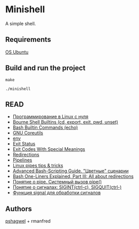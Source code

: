 # Minishell

A simple shell.

## Requirements

[OS Ubuntu](https://ubuntu.com/)


## Build and run the project

```make```

```./minishell```

## READ

* [Программирование в Linux с нуля](https://www.opennet.ru/docs/RUS/zlp/index.html)
* [Bourne Shell Builtins (cd, export, exit, pwd, unset)](https://www.gnu.org/software/bash/manual/html_node/Bourne-Shell-Builtins.html#Bourne-Shell-Builtins)
* [Bash Builtin Commands (echo)](https://www.gnu.org/software/bash/manual/html_node/Bash-Builtins.html#Bash-Builtins)
* [GNU Coreutils](https://www.gnu.org/software/coreutils/manual/html_node/index.html)
* [env](https://www.gnu.org/software/coreutils/manual/html_node/env-invocation.html)
* [Exit Status](https://www.gnu.org/software/bash/manual/html_node/Exit-Status.html#Exit-Status)
* [Exit Codes With Special Meanings](https://tldp.org/LDP/abs/html/exitcodes.html)
* [Redirections](https://www.gnu.org/software/bash/manual/html_node/Redirections.html)
* [Pipelines](https://www.gnu.org/software/bash/manual/html_node/Pipelines.html)
* [Linux pipes tips & tricks](https://habr.com/ru/post/195152/)
* [Advanced Bash-Scripting Guide. "Цветные" сценарии](https://www.opennet.ru/docs/RUS/bash_scripting_guide/x13621.html)
* [Bash One-Liners Explained, Part III: All about redirections](https://catonmat.net/bash-one-liners-explained-part-three)
* [Понятие о pipe. Системный вызов pipe()](https://intuit.ru/studies/courses/2249/52/lecture/1554?page=4)
* [Понятие о сигналах: SIGINT(ctrl-c), SIGQUIT(ctrl-\)](https://www.gnu.org/software/libc/manual/html_node/Termination-Signals.html)
* [Функция signal для обработки сигналов](https://man7.org/linux/man-pages/man2/signal.2.html)

## Authors
[pshagwel](https://github.com/annaign) + rmanfred
